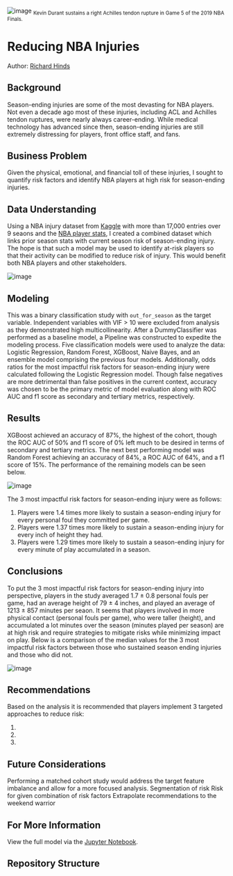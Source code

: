 ![image](https://github.com/RH3421/NBA_RTP/blob/main/Images/KD_Achilles.png)
<sub>Kevin Durant sustains a right Achilles tendon rupture in Game 5 of the 2019 NBA Finals.</sub>

# Reducing NBA Injuries

Author: [Richard Hinds](https://github.com/RH3421)

## Background
Season-ending injuries are some of the most devasting for NBA players. Not even a decade ago most of these injuries, including ACL and Achilles tendon ruptures, were nearly always career-ending. While medical technology has advanced since then, season-ending injuries are still extremely distressing for players, front office staff, and fans.

## Business Problem
Given the physical, emotional, and financial toll of these injuries, I sought to quantify risk factors and identify NBA players at high risk for season-ending injuries. 

## Data Understanding
Using a NBA injury dataset from [Kaggle](https://www.kaggle.com/datasets/ghopkins/nba-injuries-2010-2018) with more than 17,000 entries over 9 seaons and the [NBA player stats](https://www.nba.com/stats/players/traditional/?sort=PLAYER_NAME&dir=-1&Season=2009-10&SeasonType=Regular%20Season), I created a combined dataset which links prior season stats with current season risk of season-ending injury. The hope is that such a model may be used to identify at-risk players so that their activity can be modified to reduce risk of injury. This would benefit both NBA players and other stakeholders.

![image](https://github.com/RH3421/NBA_RTP/blob/main/Images/Incidence_of_injury.png)

## Modeling
This was a binary classification study with ```out_for_season``` as the target variable. Independent variables with VIF > 10 were excluded from analysis as they demonstrated high multicollinearity. After a DummyClassifier was performed as a baseline model, a Pipeline was constructed to expedite the modeling process. Five classification models were used to analyze the data: Logistic Regression, Random Forest, XGBoost, Naive Bayes, and an ensemble model comprising the previous four models. Additionally, odds ratios for the most impactful risk factors for season-ending injury were calculated following the Logistic Regression model. Though false negatives are more detrimental than false positives in the current context, accuracy was chosen to be the primary metric of model evaluation along with ROC AUC and f1 score as secondary and tertiary metrics, respectively.

## Results
XGBoost achieved an accuracy of 87%, the highest of the cohort, though the ROC AUC of 50% and f1 score of 0% left much to be desired in terms of secondary and tertiary metrics. The next best performing model was Random Forest achieving an accuracy of 84%, a ROC AUC of 64%, and a f1 score of 15%. The performance of the remaining models can be seen below.

![image](https://github.com/RH3421/NBA_RTP/blob/main/Images/Model_Performance.png) 

The 3 most impactful risk factors for season-ending injury were as follows:

  1. Players were 1.4 times more likely to sustain a season-ending injury for every personal foul they committed per game.
  2. Players were 1.37 times more likely to sustain a season-ending injury for every inch of height they had.
  3. Players were 1.29 times more likely to sustain a season-ending injury for every minute of play accumulated in a season.

## Conclusions 
To put the 3 most impactful risk factors for season-ending injury into perspective, players in the study averaged 1.7 ± 0.8 personal fouls per game, had an average height of 79 ± 4 inches, and played an average of 1213 ± 857 minutes per seaon. It seems that players involved in more physical contact (personal fouls per game), who were taller (height), and accumulated a lot minutes over the season (minutes played per season) are at high risk and require strategies to mitigate risks while minimizing impact on play. Below is a comparison of the median values for the 3 most impactful risk factors between those who sustained season ending injuries and those who did not.

![image](https://github.com/RH3421/NBA_RTP/blob/main/Images/Median_risk_factors.png)

## Recommendations

Based on the analysis it is recommended that players implement 3 targeted approaches to reduce risk:

  1.  
  2. 
  3. 

## Future Considerations
Performing a matched cohort study would address the target feature imbalance and allow for a more focused analysis.
Segmentation of risk
Risk for given combination of risk factors
Extrapolate recommendations to the weekend warrior

## For More Information
View the full model via the [Jupyter Notebook](https://github.com/RH3421/Project-4/blob/main/Main_Notebook.ipynb).

## Repository Structure

